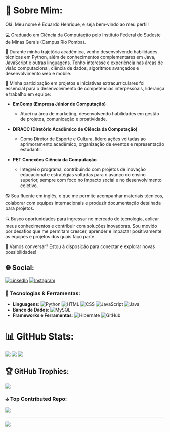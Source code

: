 

# 💫 Sobre Mim:
Olá. Meu nome é Eduardo Henrique, e seja bem-vindo ao meu perfil!

💻 Graduado em Ciência da Computação pelo Instituto Federal do Sudeste de Minas Gerais (Campus Rio Pomba).

🚀 Durante minha trajetória acadêmica, venho desenvolvendo habilidades técnicas em Python, além de conhecimentos complementares em Java, JavaScript e outras linguagens. Tenho interesse e experiência nas áreas de visão computacional, ciência de dados, algoritmos avançados e desenvolvimento web e mobile.

🎯 Minha participação em projetos e iniciativas extracurriculares foi essencial para o desenvolvimento de competências interpessoais, liderança e trabalho em equipe:

- **EmComp (Empresa Júnior de Computação)**  
  - Atuei na área de marketing, desenvolvendo habilidades em gestão de projetos, comunicação e proatividade. 

- **DIRACC (Diretório Acadêmico de Ciência da Computação)**  
  - Como Diretor de Esporte e Cultura, lidero ações voltadas ao aprimoramento acadêmico, organização de eventos e representação estudantil.

- **PET Conexões Ciência da Computação**  
  - Integrei o programa, contribuindo com projetos de inovação educacional e estratégias voltadas para o avanço do ensino superior, sempre com foco no impacto social e no desenvolvimento coletivo.


🌎 Sou fluente em inglês, o que me permite acompanhar materiais técnicos, colaborar com equipes internacionais e produzir documentação detalhada para projetos.

🔍 Busco oportunidades para ingressar no mercado de tecnologia, aplicar meus conhecimentos e contribuir com soluções inovadoras. Sou movido por desafios que me permitam crescer, aprender e impactar positivamente as equipes e projetos dos quais faço parte.

📩 Vamos conversar? Estou à disposição para conectar e explorar novas possibilidades!


## 🌐 Social:
[![LinkedIn](https://img.shields.io/badge/LinkedIn-%230077B5.svg?logo=linkedin&logoColor=white)](https://www.linkedin.com/in/eduhccotta)
 [![Instagram](https://img.shields.io/badge/Instagram-%23E4405F.svg?logo=Instagram&logoColor=white)](https://instagram.com/duduhenryy) 

### 🚀 Tecnologias & Ferramentas:
- **Linguagens**: ![Python](https://img.shields.io/badge/python-3776AB.svg?style=for-the-badge&logo=python&logoColor=white) 
![HTML](https://img.shields.io/badge/html5-E34F26.svg?style=for-the-badge&logo=html5&logoColor=white) 
![CSS](https://img.shields.io/badge/css3-1572B6.svg?style=for-the-badge&logo=css3&logoColor=white) 
![JavaScript](https://img.shields.io/badge/javascript-%23323330.svg?style=for-the-badge&logo=javascript&logoColor=%23F7DF1E) 
![Java](https://img.shields.io/badge/java-%23ED8B00.svg?style=for-the-badge&logo=openjdk&logoColor=white)
- **Banco de Dados**: ![MySQL](https://img.shields.io/badge/mysql-4479A1.svg?style=for-the-badge&logo=mysql&logoColor=white)  
- **Frameworks e Ferramentas**: ![Hibernate](https://img.shields.io/badge/hibernate-59666C.svg?style=for-the-badge&logo=hibernate&logoColor=white) ![GitHub](https://img.shields.io/badge/github-%23121011.svg?style=for-the-badge&logo=github&logoColor=white)  


# 📊 GitHub Stats:
![](https://github-readme-stats.vercel.app/api?username=duduhenryy&theme=dark&hide_border=false&include_all_commits=false&count_private=false)
![](https://github-readme-streak-stats.herokuapp.com/?user=duduhenryy&theme=dark&hide_border=false)
![](https://github-readme-stats.vercel.app/api/top-langs/?username=duduhenryy&theme=dark&hide_border=false&include_all_commits=true&count_private=true&layout=compact)


## 🏆 GitHub Trophies:
![](https://github-profile-trophy.vercel.app/?username=duduhenryy&theme=dark&no-frame=true&no-bg=true&margin-w=4)

### 🔝 Top Contributed Repo:
![](https://github-contributor-stats.vercel.app/api?username=duduhenryy&limit=5&theme=dark&combine_all_yearly_contributions=true)

---
[![](https://visitcount.itsvg.in/api?id=duduhenryy&icon=10&color=0)](https://visitcount.itsvg.in)

